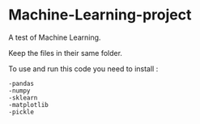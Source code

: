 # Machine-Learning-project

A test of Machine Learning. 

Keep the files in their same folder.

To use and run this code you need to install :

```
-pandas
-numpy
-sklearn
-matplotlib
-pickle
```
